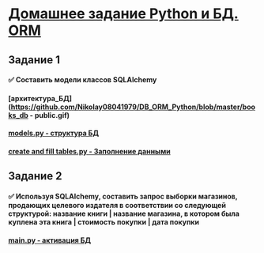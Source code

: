 # [Домашнее задание Python и БД. ORM][def]

## Задание 1

#### ✅ Составить модели классов SQLAlchemy 

#### [архитектура_БД](https://github.com/Nikolay08041979/DB_ORM_Python/blob/master/books_db - public.gif)
#### [models.py - структура БД](https://github.com/Nikolay08041979/DB_ORM_Python/blob/master/models.py)
#### [create and fill tables.py - Заполнение данными](https://github.com/Nikolay08041979/DB_ORM_Python/blob/master/create_and_fill_tables.py)


## Задание 2

#### ✅ Используя SQLAlchemy, составить запрос выборки магазинов, продающих целевого издателя в соответствии со следующей структурой: название книги | название магазина, в котором была куплена эта книга | стоимость покупки | дата покупки

#### [main.py - активация БД](https://github.com/Nikolay08041979/DB_ORM_Python/blob/master/main.py)




[def]: https://github.com/netology-code/py-homeworks-db/tree/SQLPY-76/06-orm